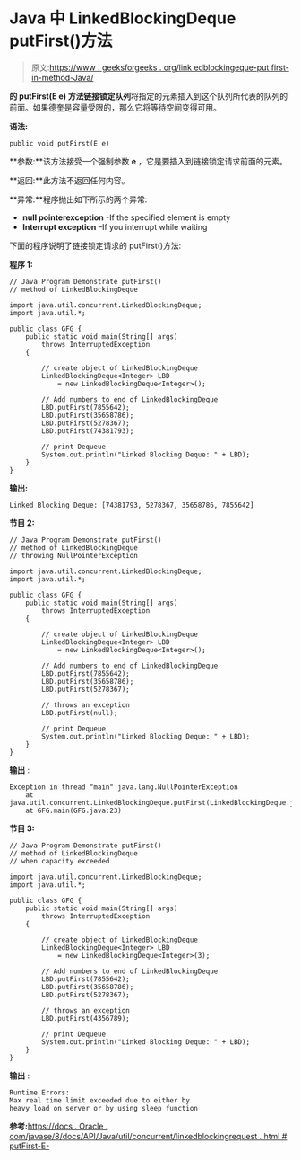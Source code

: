 # Java 中 LinkedBlockingDeque putFirst()方法

> 原文:[https://www . geeksforgeeks . org/link edblockingeque-put first-in-method-Java/](https://www.geeksforgeeks.org/linkedblockingdeque-putfirst-method-in-java/)

**的 **putFirst(E e)** 方法链接锁定队列**将指定的元素插入到这个队列所代表的队列的前面。如果德奎是容量受限的，那么它将等待空间变得可用。

**语法:**

```
public void putFirst(E e)
```

**参数:**该方法接受一个强制参数 **e** ，它是要插入到链接锁定请求前面的元素。

**返回:**此方法不返回任何内容。

**异常:**程序抛出如下所示的两个异常:

*   **null pointerexception** -If the specified element is empty
*   **Interrupt exception** –If you interrupt while waiting

下面的程序说明了链接锁定请求的 putFirst()方法:

**程序 1:**

```
// Java Program Demonstrate putFirst()
// method of LinkedBlockingDeque

import java.util.concurrent.LinkedBlockingDeque;
import java.util.*;

public class GFG {
    public static void main(String[] args)
        throws InterruptedException
    {

        // create object of LinkedBlockingDeque
        LinkedBlockingDeque<Integer> LBD
            = new LinkedBlockingDeque<Integer>();

        // Add numbers to end of LinkedBlockingDeque
        LBD.putFirst(7855642);
        LBD.putFirst(35658786);
        LBD.putFirst(5278367);
        LBD.putFirst(74381793);

        // print Dequeue
        System.out.println("Linked Blocking Deque: " + LBD);
    }
}
```

**输出:**

```
Linked Blocking Deque: [74381793, 5278367, 35658786, 7855642]

```

**节目 2:**

```
// Java Program Demonstrate putFirst()
// method of LinkedBlockingDeque
// throwing NullPointerException

import java.util.concurrent.LinkedBlockingDeque;
import java.util.*;

public class GFG {
    public static void main(String[] args)
        throws InterruptedException
    {

        // create object of LinkedBlockingDeque
        LinkedBlockingDeque<Integer> LBD
            = new LinkedBlockingDeque<Integer>();

        // Add numbers to end of LinkedBlockingDeque
        LBD.putFirst(7855642);
        LBD.putFirst(35658786);
        LBD.putFirst(5278367);

        // throws an exception
        LBD.putFirst(null);

        // print Dequeue
        System.out.println("Linked Blocking Deque: " + LBD);
    }
}
```

**输出** :

```
Exception in thread "main" java.lang.NullPointerException
    at java.util.concurrent.LinkedBlockingDeque.putFirst(LinkedBlockingDeque.java:373)
    at GFG.main(GFG.java:23)

```

**节目 3:**

```
// Java Program Demonstrate putFirst()
// method of LinkedBlockingDeque
// when capacity exceeded

import java.util.concurrent.LinkedBlockingDeque;
import java.util.*;

public class GFG {
    public static void main(String[] args)
        throws InterruptedException
    {

        // create object of LinkedBlockingDeque
        LinkedBlockingDeque<Integer> LBD
            = new LinkedBlockingDeque<Integer>(3);

        // Add numbers to end of LinkedBlockingDeque
        LBD.putFirst(7855642);
        LBD.putFirst(35658786);
        LBD.putFirst(5278367);

        // throws an exception
        LBD.putFirst(4356789);

        // print Dequeue
        System.out.println("Linked Blocking Deque: " + LBD);
    }
}
```

**输出** :

```
Runtime Errors:
Max real time limit exceeded due to either by
heavy load on server or by using sleep function

```

**参考:**[https://docs . Oracle . com/javase/8/docs/API/Java/util/concurrent/linkedblockingrequest . html # putFirst-E-](https://docs.oracle.com/javase/8/docs/api/java/util/concurrent/LinkedBlockingDeque.html#putFirst-E-)